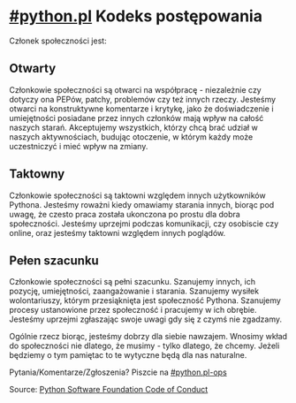 [#python.pl](ircs://irc.freenode.net:6697/python.pl) Kodeks postępowania
========

Członek społeczności jest:

Otwarty
----------

Członkowie społeczności są otwarci na współpracę - niezależnie czy dotyczy ona 
PEPów, patchy, problemów czy też innych rzeczy. Jesteśmy otwarci na konstruktywne 
komentarze i krytykę, jako że doświadczenie i umiejętności posiadane przez innych 
członków mają wpływ na całość naszych starań. Akceptujemy wszystkich, którzy 
chcą brać udział w naszych aktywnościach, budując otoczenie, w którym każdy 
może uczestniczyć i mieć wpływ na zmiany.

Taktowny
----------

Członkowie społeczności są taktowni względem innych użytkowników Pythona. 
Jesteśmy roważni kiedy omawiamy starania innych, biorąc pod uwagę, że czesto 
praca została ukonczona po prostu dla dobra społeczności. Jesteśmy uprzejmi 
podczas komunikacji, czy osobiscie czy online, oraz jesteśmy taktowni względem 
innych poglądów.

Pełen szacunku
---------------

Członkowie społeczności są pełni szacunku. Szanujemy innych, ich pozycję, 
umiejętności, zaangażowanie i starania. Szanujemy wysiłek wolontariuszy, którym 
przesiąknięta jest społeczność Pythona. Szanujemy procesy ustanowione przez 
społeczność i pracujemy w ich obrębie. Jesteśmy uprzejmi zgłaszając swoje uwagi 
gdy się z czymś nie zgadzamy.

Ogólnie rzecz biorąc, jesteśmy dobrzy dla siebie nawzajem. Wnosimy wkład do 
społeczności nie dlatego, że musimy - tylko dlatego, że chcemy. Jeżeli będziemy 
o tym pamiętac to te wytyczne będą dla nas naturalne.

Pytania/Komentarze/Zgłoszenia? Piszcie na [#python.pl-ops](ircs://irc.freenode.net:6697/python.pl-ops)

Source: [Python Software Foundation Code of Conduct](https://www.python.org/psf/codeofconduct/)
